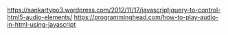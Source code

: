 

https://sankartypo3.wordpress.com/2012/11/17/javascriptjquery-to-control-html5-audio-elements/
https://programminghead.com/how-to-play-audio-in-html-using-javascript